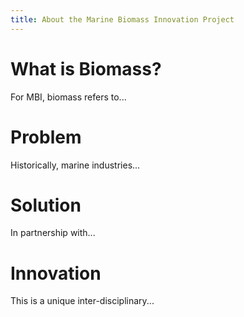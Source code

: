 ```yaml
---
title: About the Marine Biomass Innovation Project
---
```


<h1>What is Biomass?</h1>
For MBI, biomass refers to...

<h1>Problem</h1>
Historically, marine industries...

<h1>Solution</h1>
In partnership with...

<h1>Innovation</h1>
This is a unique inter-disciplinary...
